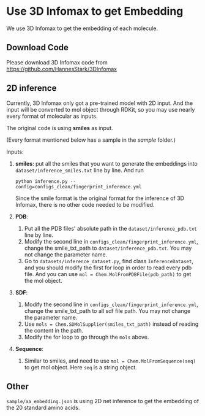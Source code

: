 # Use 3D Infomax to get Embedding
We use 3D Infomax to get the embedding of each molecule.
## Download Code
Please download 3D Infomax code from https://github.com/HannesStark/3DInfomax
## 2D inference
Currently, 3D Infomax only got a pre-trained model with 2D input. And the input will be converted to mol object through RDKit, so you may use nearly every format of molecular as inputs.

The original code is using **smiles** as input.

(Every format mentioned below has a sample in the *sample* folder.)

Inputs:
1. **smiles**: put all the smiles that you want to generate the embeddings into `dataset/inference_smiles.txt` line by line. And run 
    ```
    python inference.py --config=configs_clean/fingerprint_inference.yml
    ```
    Since the smile format is the original format for the inference of 3D Infomax, there is no other code needed to be modified.

2. **PDB**:
    1. Put all the PDB files' absolute path in the `dataset/inference_pdb.txt` line by line.
    2. Modify the second line in `configs_clean/fingerprint_inference.yml`, change the smile_txt_path to ``dataset/inference_pdb.txt``.
     You may not change the parameter name.
    3. Go to `datasets/inference_dataset.py`, find class `InferenceDataset`, and you should modify the first for loop in order to read every pdb file.
      And you can use  `mol = Chem.MolFromPDBFile(pdb_path)` to get the mol object.

3. **SDF**:
    1. Modify the second line in `configs_clean/fingerprint_inference.yml`, change the smile_txt_path to all sdf file path.
     You may not change the parameter name.
    2. Use `mols = Chem.SDMolSupplier(smiles_txt_path)` instead of reading the content in the path.
    3. Modify the for loop to go through the `mols` above.

4. **Sequence**:
    1. Similar to smiles, and need to use `mol = Chem.MolFromSequence(seq)` to get mol object. Here `seq` is a string object.
    
## Other
`sample/aa_embedding.json` is using 2D net inference to get the embedding of the 20 standard amino acids.
